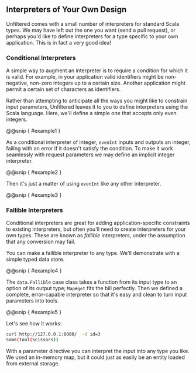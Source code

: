 Interpreters of Your Own Design
-------------------------------

Unfiltered comes with a small number of interpreters for standard
Scala types. We may have left out the one you want (send a pull
request), or perhaps you'd like to define interpreters for a type
specific to your own application. This is in fact a very good idea!

### Conditional Interpreters

A simple way to augment an interpreter is to require a condition for
which it is valid. For example, in your application valid identifiers
might be non-negative, non-zero integers up to a certain size. Another
application might permit a certain set of characters as identifiers.

Rather than attempting to anticipate all the ways you might like to
constrain input parameters, Unfiltered leaves it to you to define
interpreters using the Scala language. Here, we'll define a simple one
that accepts only even integers.

@@snip [ ](../../scala/07/f.scala) { #example1 }

As a conditional interpreter of integer, `evenInt` inputs and outputs
an integer, failing with an error if it doesn't satisfy the
condition. To make it work seamlessly with request parameters we may
define an implicit integer interpreter.

@@snip [ ](../../scala/07/f.scala) { #example2 }

Then it's just a matter of using `evenInt` like any other interpreter.

@@snip [ ](../../scala/07/f.scala) { #example3 }

### Fallible Interpreters

Conditional interpreters are great for adding application-specific
constraints to existing interpreters, but often you'll need to create
interpreters for your own types. These are known as *fallible*
interpreters, under the assumption that any conversion may fail.

You can make a fallible interpreter to any type. We'll demonstrate
with a simple typed data store.

@@snip [ ](../../scala/07/f.scala) { #example4 }

The `data.Fallible` case class takes a function from its input type to
an option of its output type; `Map#get` fits the bill perfectly. Then
we defined a complete, error-capable interpreter so that it's easy and
clean to turn input parameters into tools.

@@snip [ ](../../scala/07/f.scala) { #example5 }

Let's see how it works:

```sh
curl http://127.0.0.1:8080/  -d id=3
Some(Tool(Scissors))
```

With a parameter directive you can interpret the input into any type
you like. We used an in-memory map, but it could just as easily be an
entity loaded from external storage.
